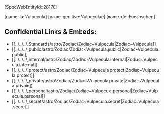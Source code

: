 ﻿---
confidential: public
isDeleted: false
isReadOnly: false
tags:
- astro/Zodiac
type: Zodiac
---

[SpocWebEntityId::28170]



[name-la::Vulpecula]
[name-genitive::Vulpeculae]
[name-de::Fuechschen]


## Confidential Links & Embeds: 
- [[../../../_Standards/astro/Zodiac/Zodiac~Vulpecula|Zodiac~Vulpecula]] 
- [[../../../_public/astro/Zodiac/Zodiac~Vulpecula.public|Zodiac~Vulpecula.public]] 
- [[../../../_internal/astro/Zodiac/Zodiac~Vulpecula.internal|Zodiac~Vulpecula.internal]] 
- [[../../../_protect/astro/Zodiac/Zodiac~Vulpecula.protect|Zodiac~Vulpecula.protect]] 
- [[../../../_private/astro/Zodiac/Zodiac~Vulpecula.private|Zodiac~Vulpecula.private]] 
- [[../../../_personal/astro/Zodiac/Zodiac~Vulpecula.personal|Zodiac~Vulpecula.personal]] 
- [[../../../_secret/astro/Zodiac/Zodiac~Vulpecula.secret|Zodiac~Vulpecula.secret]] 
